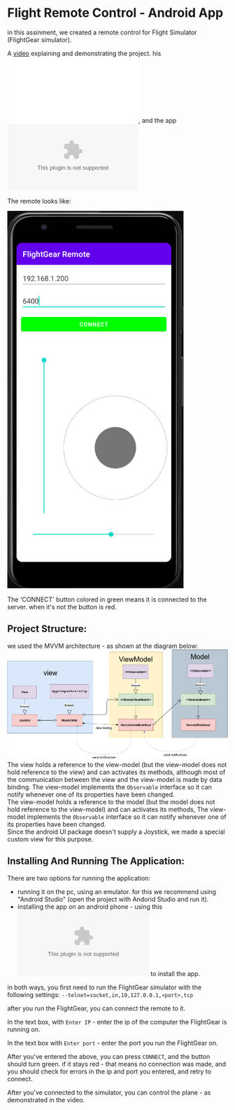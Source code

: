 # Flight Remote Control - Android App

in this assinment, we created a remote control for Flight Simulator (FlightGear simulator).

A [video](https://youtu.be/YTw8Jcf7lLA) explaining and demonstrating the project. his ![slides](resources/presentaion.pdf), and the app ![apk](resources/app.apk)

The remote looks like:

![remote](resources/app.png?raw=TRUE)

The 'CONNECT' button colored in green means it is connected to the server. when it's not the button is red.

## Project Structure:
we used the MVVM architecture - as shown at the diagram below:
![UML](resources/class_diagram.png?raw=TRUE)  
The view holds a reference to the view-model (but the view-model does not hold reference to the view) and can activates its methods, although most of the communication between the view and the view-model is made by data binding. The view-model implements the ```Observable``` interface so it can notify whenever one of its properties have been changed.  
The view-model holds a reference to the model (but the model does not hold reference to the view-model) and can activates its methods, The view-model implements the ```Observable``` interface so it can notify whenever one of its properties have been changed.  
Since the android UI package doesn't supply a Joystick, we made a special custom view for this purpose.

## Installing And Running The Application:

There are two options for running the application:
- running it on the pc, using an emulator.
for this we recommend using "Android Studio" (open the project with Andorid Studio and run it).
- installing the app on an android phone - using this ![apk](resources/app.apk) to install the app.


in both ways, you first need to run the FlightGear simulator with the following settings:
```--telnet=socket,in,10,127.0.0.1,<port>,tcp```

after you run the FlightGear, you can connect the remote to it.

In the text box, with `Enter IP` - enter the ip of the computer the FlightGear is running on.

In the text box with `Enter port` - enter the port you run the FlightGear on.

After you've entered the above, you can press `CONNECT`, and the button should turn green.
if it stays red - that means no connection was made, and you should check for errors in the ip and port you entered, and retry to connect.

After you've connected to the simulator, you can control the plane - as demonstrated in the video. 
